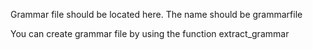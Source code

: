 Grammar file should be located here.
The name should be grammarfile

You can create grammar file by using the function extract_grammar